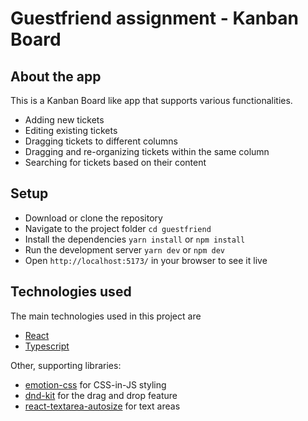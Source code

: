 # Guestfriend assignment - Kanban Board

## About the app

This is a Kanban Board like app that supports various functionalities.

- Adding new tickets
- Editing existing tickets
- Dragging tickets to different columns
- Dragging and re-organizing tickets within the same column
- Searching for tickets based on their content

## Setup

- Download or clone the repository
- Navigate to the project folder `cd guestfriend`
- Install the dependencies `yarn install` or `npm install`
- Run the development server `yarn dev` or `npm dev`
- Open `http://localhost:5173/` in your browser to see it live

## Technologies used

The main technologies used in this project are

- [React](https://react.dev)
- [Typescript](https://www.typescriptlang.org/)

Other, supporting libraries:

- [emotion-css](https://emotion.sh/docs/introduction) for CSS-in-JS styling
- [dnd-kit](https://dndkit.com/) for the drag and drop feature
- [react-textarea-autosize](https://www.npmjs.com/package/react-textarea-autosize) for text areas
